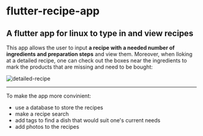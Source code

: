 # flutter-recipe-app
A flutter app for linux to type in and view recipes
---
This app allows the user to input **a recipe with a needed number of ingredients and preparation steps** and view them. Moreover, when lloking at a detailed recipe, one can check out the boxes near the ingredients to mark the products that are missing and need to be bought:

![detailed-recipe](https://github.com/user-attachments/assets/77ff71aa-fc66-4b13-9882-e806361c549e)

---

To make the app more convinient:
 - use a database to store the recipes
 - make a recipe search
 - add tags to find a dish that would suit one's current needs
 - add photos to the recipes
